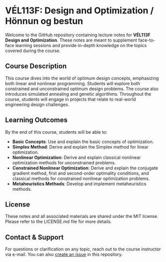 # VÉL113F: Design and Optimization / Hönnun og bestun 

Welcome to the GitHub repository containing lecture notes for **VÉL113F Design and Optimization**. 
These notes are meant to supplement face-to-face learning sessions and provide in-depth knowledge on the topics covered during the course.

## Course Description
This course dives into the world of optimum design concepts, emphasizing both linear and nonlinear programming. 
Students will explore both constrained and unconstrained optimum design problems. 
The course also introduces simulated annealing and genetic algorithms. 
Throughout the course, students will engage in projects that relate to real-world engineering design challenges.

## Learning Outcomes
By the end of this course, students will be able to:

* **Basic Concepts**: Use and explain the basic concepts of optimization.
* **Simplex Method**: Derive and explain the Simplex method for linear optimization.
* **Nonlinear Optimization**: Derive and explain classical nonlinear optimization methods for unconstrained problems.
* **Constrained Nonlinear Optimization**: Derive and explain the conjugate gradient method, first and second-order optimality conditions, and classical methods for constrained nonlinear optimization problems.
* **Metaheuristics Methods**: Develop and implement metaheuristics methods.

## License
These notes and all associated materials are shared under the MIT license. Please refer to the LICENSE.md file for more details.

## Contact & Support
For questions or clarification on any topic, reach out to the course instructor via e-mail. 
You can also [create an issue](https://github.com/HI-IDN/VEL113F/issues/new/choose) in this repository.

